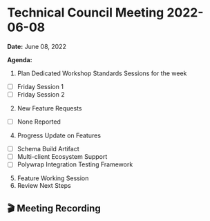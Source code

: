 Technical Council Meeting 2022-06-08 
===

**Date:** June 08, 2022

**Agenda:**
1. Plan Dedicated Workshop Standards Sessions for the week
- [ ] Friday Session 1
- [ ] Friday Session 2
2. New Feature Requests
- [ ] None Reported
4. Progress Update on Features
- [ ] Schema Build Artifact
- [ ] Multi-client Ecosystem Support
- [ ] Polywrap Integration Testing Framework
5. Feature Working Session
6. Review Next Steps 

:clapper: Meeting Recording 
---
